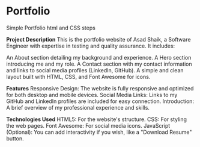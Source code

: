 # Portfolio
Simple Portfolio html and CSS steps

**Project Description**
This is the portfolio website of Asad Shaik, a Software Engineer with expertise in testing and quality assurance. It includes:

An About section detailing my background and experience.
A Hero section introducing me and my role.
A Contact section with my contact information and links to social media profiles (LinkedIn, GitHub).
A simple and clean layout built with HTML, CSS, and Font Awesome for icons.

**Features**
Responsive Design: The website is fully responsive and optimized for both desktop and mobile devices.
Social Media Links: Links to my GitHub and LinkedIn profiles are included for easy connection.
Introduction: A brief overview of my professional experience and skills.

**Technologies Used**
HTML5: For the website's structure.
CSS: For styling the web pages.
Font Awesome: For social media icons.
JavaScript (Optional): You can add interactivity if you wish, like a "Download Resume" button.
